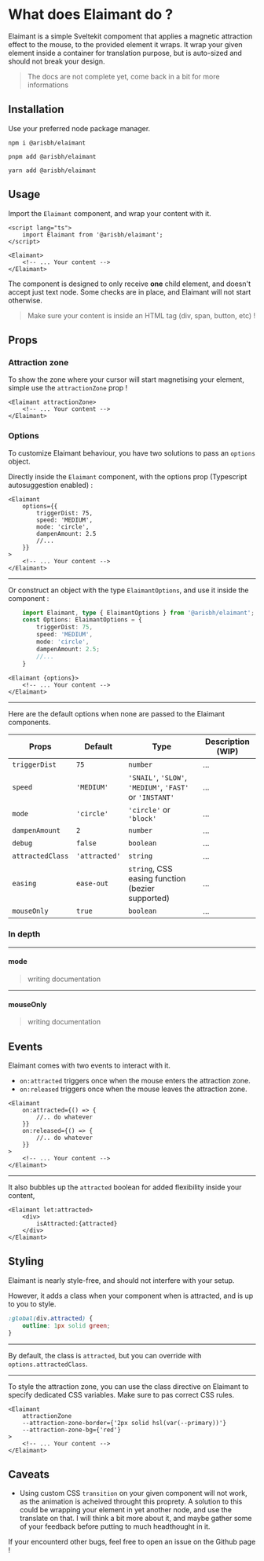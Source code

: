 # What does Elaimant do ?

Elaimant is a simple Sveltekit compoment that applies a magnetic attraction effect to the mouse, to the provided element it wraps.
It wrap your given element inside a container for translation purpose, but is auto-sized and should not break your design.

> The docs are not complete yet, come back in a bit for more informations

## Installation

Use your preferred node package manager.

`npm i @arisbh/elaimant`

`pnpm add @arisbh/elaimant`

`yarn add @arisbh/elaimant`

## Usage

Import the `Elaimant` component, and wrap your content with it.

```svelte
<script lang="ts">
	import Elaimant from '@arisbh/elaimant';
</script>

<Elaimant>
	<!-- ... Your content -->
</Elaimant>
```

The component is designed to only receive **one** child element, and doesn't accept just text node. Some checks are in place, and Elaimant will not start otherwise.

> Make sure your content is inside an HTML tag (div, span, button, etc) !

## Props

### Attraction zone

To show the zone where your cursor will start magnetising your element, simple use the `attractionZone` prop !

```svelte
<Elaimant attractionZone>
	<!-- ... Your content -->
</Elaimant>
```

### Options

To customize Elaimant behaviour, you have two solutions to pass an `options` object.

Directly inside the `Elaimant` component, with the options prop (Typescript autosuggestion enabled) :

```svelte
<Elaimant
	options={{
		triggerDist: 75,
		speed: 'MEDIUM',
		mode: 'circle',
		dampenAmount: 2.5
		//...
	}}
>
	<!-- ... Your content -->
</Elaimant>
```

---

Or construct an object with the type `ElaimantOptions`, and use it inside the component :

```ts
	import Elaimant, type { ElaimantOptions } from '@arisbh/elaimant';
	const Options: ElaimantOptions = {
		triggerDist: 75,
		speed: 'MEDIUM',
		mode: 'circle',
		dampenAmount: 2.5;
		//...
	}
```

```svelte
<Elaimant {options}>
	<!-- ... Your content -->
</Elaimant>
```

---

Here are the default options when none are passed to the Elaimant components.

| Props            | Default       | Type                                                     | Description (WIP) |
| ---------------- | ------------- | -------------------------------------------------------- | ----------------- |
| `triggerDist`    | `75 `         | `number`                                                 | ...               |
| `speed`          | `'MEDIUM'`    | `'SNAIL'`, `'SLOW'`, `'MEDIUM'`, `'FAST'` or `'INSTANT'` | ...               |
| `mode`           | `'circle'`    | `'circle'` or `'block'`                                  | ...               |
| `dampenAmount`   | `2`           | `number`                                                 | ...               |
| `debug`          | `false`       | `boolean`                                                | ...               |
| `attractedClass` | `'attracted'` | `string`                                                 | ...               |
| `easing`         | `ease-out`    | `string`, CSS easing function (bezier supported)         | ...               |
| `mouseOnly`      | `true`        | `boolean`                                                | ...               |

### In depth

---

#### mode

> writing documentation

---

#### mouseOnly

> writing documentation

## Events

Elaimant comes with two events to interact with it.

- `on:attracted` triggers once when the mouse enters the attraction zone.
- `on:released` triggers once when the mouse leaves the attraction zone.

```svelte
<Elaimant
	on:attracted={() => {
		//.. do whatever
	}}
	on:released={() => {
		//.. do whatever
	}}
>
	<!-- ... Your content -->
</Elaimant>
```

---

It also bubbles up the `attracted` boolean for added flexibility inside your content,

```svelte
<Elaimant let:attracted>
	<div>
		isAttracted:{attracted}
	</div>
</Elaimant>
```

## Styling

Elaimant is nearly style-free, and should not interfere with your setup.

However, it adds a class when your component when is attracted, and is up to you to style.

```css
:global(div.attracted) {
	outline: 1px solid green;
}
```

---

By default, the class is `attracted`, but you can override with `options.attractedClass`.

---

To style the attraction zone, you can use the class directive on Elaimant to specify dedicated CSS variables.
Make sure to pas correct CSS rules.

```svelte
<Elaimant
	attractionZone
	--attraction-zone-border={'2px solid hsl(var(--primary))'}
	--attraction-zone-bg={'red'}
>
	<!-- ... Your content -->
</Elaimant>
```

## Caveats

- Using custom CSS `transition` on your given component will not work, as the animation is acheived throught this proprety.
  A solution to this could be wrapping your element in yet another node, and use the translate on that. I will think a bit more about it, and maybe gather some of your feedback before putting to much headthought in it.

If your encounterd other bugs, feel free to open an issue on the Github page !
